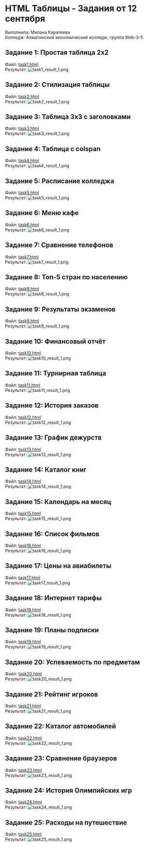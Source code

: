 # HTML Таблицы - Задания от 12 сентября

Выполнила: Милана Каратеева  
Колледж: Алматинский экономический колледж, группа Web-3-5

## Задание 1: Простая таблица 2x2
Файл: [task1.html](./task1.html)  
Результат: ![task1_result_1.png](./task1_result_1.png)

## Задание 2: Стилизация таблицы
Файл: [task2.html](./task2.html)  
Результат: ![task2_result_1.png](./task2_result_1.png)

## Задание 3: Таблица 3x3 с заголовками
Файл: [task3.html](./task3.html)  
Результат: ![task3_result_1.png](./task3_result_1.png)

## Задание 4: Таблица с colspan
Файл: [task4.html](./task4.html)  
Результат: ![task4_result_1.png](./task4_result_1.png)

## Задание 5: Расписание колледжа
Файл: [task5.html](./task5.html)  
Результат: ![task5_result_1.png](./task5_result_1.png)

## Задание 6: Меню кафе
Файл: [task6.html](./task6.html)  
Результат: ![task6_result_1.png](./task6_result_1.png)

## Задание 7: Сравнение телефонов
Файл: [task7.html](./task7.html)  
Результат: ![task7_result_1.png](./task7_result_1.png)

## Задание 8: Топ-5 стран по населению
Файл: [task8.html](./task8.html)  
Результат: ![task8_result_1.png](./task8_result_1.png)

## Задание 9: Результаты экзаменов
Файл: [task9.html](./task9.html)  
Результат: ![task9_result_1.png](./task9_result_1.png)

## Задание 10: Финансовый отчёт
Файл: [task10.html](./task10.html)  
Результат: ![task10_result_1.png](./task10_result_1.png)

## Задание 11: Турнирная таблица
Файл: [task11.html](./task11.html)  
Результат: ![task11_result_1.png](./task11_result_1.png)

## Задание 12: История заказов
Файл: [task12.html](./task12.html)  
Результат: ![task12_result_1.png](./task12_result_1.png)

## Задание 13: График дежурств
Файл: [task13.html](./task13.html)  
Результат: ![task13_result_1.png](./task13_result_1.png)

## Задание 14: Каталог книг
Файл: [task14.html](./task14.html)  
Результат: ![task14_result_1.png](./task14_result_1.png)

## Задание 15: Календарь на месяц
Файл: [task15.html](./task15.html)  
Результат: ![task15_result_1.png](./task15_result_1.png)

## Задание 16: Список фильмов
Файл: [task16.html](./task16.html)  
Результат: ![task16_result_1.png](./task16_result_1.png)

## Задание 17: Цены на авиабилеты
Файл: [task17.html](./task17.html)  
Результат: ![task17_result_1.png](./task17_result_1.png)

## Задание 18: Интернет тарифы
Файл: [task18.html](./task18.html)  
Результат: ![task18_result_1.png](./task18_result_1.png)

## Задание 19: Планы подписки
Файл: [task19.html](./task19.html)  
Результат: ![task19_result_1.png](./task19_result_1.png)

## Задание 20: Успеваемость по предметам
Файл: [task20.html](./task20.html)  
Результат: ![task20_result_1.png](./task20_result_1.png)

## Задание 21: Рейтинг игроков
Файл: [task21.html](./task21.html)  
Результат: ![task21_result_1.png](./task21_result_1.png)

## Задание 22: Каталог автомобилей
Файл: [task22.html](./task22.html)  
Результат: ![task22_result_1.png](./task22_result_1.png)

## Задание 23: Сравнение браузеров
Файл: [task23.html](./task23.html)  
Результат: ![task23_result_1.png](./task23_result_1.png)

## Задание 24: История Олимпийских игр
Файл: [task24.html](./task24.html)  
Результат: ![task24_result_1.png](./task24_result_1.png)

## Задание 25: Расходы на путешествие
Файл: [task25.html](./task25.html)  
Результат: ![task25_result_1.png](./task25_result_1.png)
